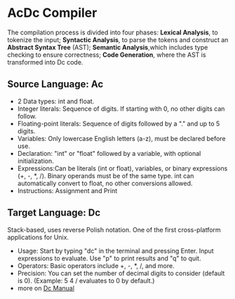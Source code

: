 # AcDc Compiler
The compilation process is divided into four phases: 
    **Lexical Analysis**, to tokenize the input;
    **Syntactic Analysis**, to parse the tokens and construct an **Abstract Syntax Tree** (AST);
    **Semantic Analysis**,which includes type checking to ensure correctness;
    **Code Generation**, where the AST is transformed into Dc code.

## Source Language: Ac
* 2 Data types: int and float.
* Integer literals: Sequence of digits. If starting with 0, no other digits can follow.
* Floating-point literals: Sequence of digits followed by a "." and up to 5 digits.
* Variables: Only lowercase English letters (a-z), must be declared before use.
* Declaration: "int" or "float" followed by a variable, with optional initialization.
* Expressions:Can be literals (int or float), variables, or binary expressions (+, -, *, /). Binary operands must be of the same type. int can automatically convert to float, no other conversions allowed.
* Instructions: Assignment and Print

## Target Language: Dc
Stack-based, uses reverse Polish notation. One of the first cross-platform applications for Unix.

* Usage: Start by typing "dc" in the terminal and pressing Enter. Input expressions to evaluate. Use "p" to print results and "q" to quit.
* Operators: Basic operators include +, -, *, /, and more.
* Precision: You can set the number of decimal digits to consider (default is 0). (Example: 5 4 / evaluates to 0 by default.)
* more on [Dc Manual](https://www.gnu.org/software/bc/manual/dc-1.05/html_mono/dc.html)
